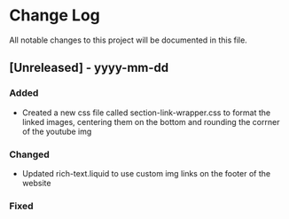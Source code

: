 
# Change Log
All notable changes to this project will be documented in this file.

 
## [Unreleased] - yyyy-mm-dd
 
### Added
- Created a new css file called section-link-wrapper.css to format the linked images, 
  centering them on the bottom and rounding the corrner of the youtube img
 
### Changed
- Updated rich-text.liquid to use custom img links on the footer of the website
 
### Fixed
 
